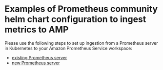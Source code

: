 # Examples of Prometheus community helm chart configuration to ingest metrics to AMP

Please use the following steps to set up ingestion from a Prometheus server in Kubernetes to your Amazon Prometheus Service workspace:
 - [existing Prometheus server](https://docs.aws.amazon.com/prometheus/latest/userguide/AMP-onboard-ingest-metrics-existing-Prometheus.html#AMP-onboard-existing-Prometheus-IRSA)
 - [new Prometheus server](https://docs.aws.amazon.com/en_us/prometheus/latest/userguide/AMP-onboard-ingest-metrics-new-Prometheus.html)

